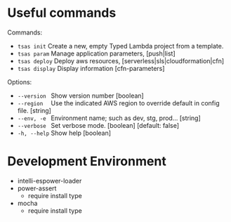 # Useful commands

Commands:

* `tsas init`     Create a new, empty Typed Lambda project from a template.
* `tsas param`    Manage application parameters, [push|list]
* `tsas deploy`   Deploy aws resources, [serverless|sls|cloudformation|cfn]
* `tsas display`  Display information [cfn-parameters]

Options:

* `--version `  Show version number                                      [boolean]
* `--region  `  Use the indicated AWS region to override default in config file. [string]
* `--env, -e `  Environment name; such as dev, stg, prod...               [string]
* `--verbose `  Set verbose mode.                       [boolean] [default: false]
* `-h, --help`  Show help                                                [boolean]

# Development Environment

* intelli-espower-loader
* power-assert
  * require install type
* mocha
  * require install type
